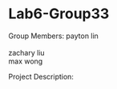 # Lab6-Group33
<p>Group Members:
	payton lin <br>
 	</br>zachary liu </br>
	max wong
 
Project Description:
